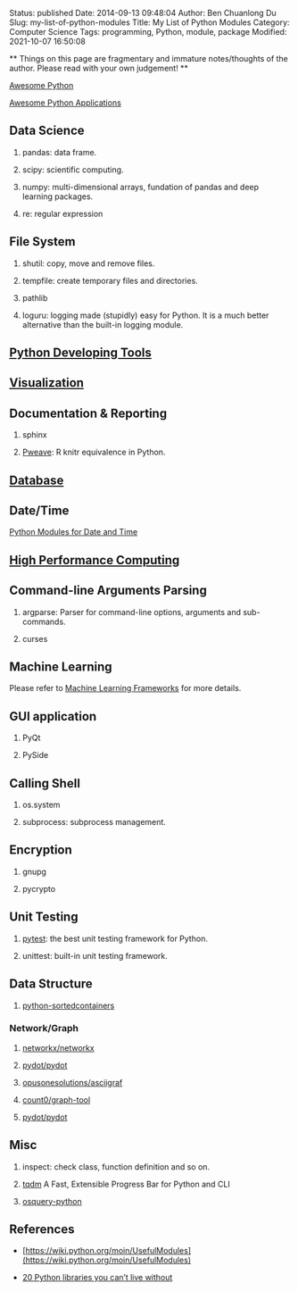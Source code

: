 Status: published
Date: 2014-09-13 09:48:04
Author: Ben Chuanlong Du
Slug: my-list-of-python-modules
Title: My List of Python Modules
Category: Computer Science
Tags: programming, Python, module, package
Modified: 2021-10-07 16:50:08

**
Things on this page are
fragmentary and immature notes/thoughts of the author.
Please read with your own judgement!
**

[Awesome Python](https://github.com/vinta/awesome-python)

[Awesome Python Applications](https://github.com/mahmoud/awesome-python-applications)

## Data Science

1. pandas: data frame.

2. scipy: scientific computing.

3. numpy: multi-dimensional arrays, fundation of pandas and deep learning packages.

4. re: regular expression

## File System

1. shutil: copy, move and remove files.

2. tempfile: create temporary files and directories.

3. pathlib

5. loguru: logging made (stupidly) easy for Python. It is a much better alternative than the built-in logging module.

## [Python Developing Tools](http://www.legendu.net/misc/blog/useful-tools-for-python-developing/)

## [Visualization](http://www.legendu.net/misc/blog/python-modules-for-visualization/)

## Documentation & Reporting

1. sphinx

2. [Pweave](https://github.com/mpastell/Pweave): R knitr equivalence in Python.

## [Database](http://www.legendu.net/misc/blog/odbc-vs-jdbc-in-python/)

## Date/Time

[Python Modules for Date and Time](http://www.legendu.net/misc/blog/python-modules-for-date-and-time)

## [High Performance Computing](http://www.legendu.net/misc/blog/high-performance-computing-in-python/)

## Command-line Arguments Parsing

1. argparse: Parser for command-line options, arguments and sub-commands.

2. curses

## Machine Learning

Please refer to
[Machine Learning Frameworks](http://www.legendu.net/misc/blog/machine-learning-libraries-computing-frames-programming-languages/#machine-learning-frames)
for more details.

## GUI application

1. PyQt

2. PySide

## Calling Shell

1. os.system

2. subprocess: subprocess management.

## Encryption

1. gnupg

2. pycrypto

## Unit Testing

1. [pytest](https://github.com/pytest-dev/pytest): the best unit testing framework for Python.

2. unittest: built-in unit testing framework.

## Data Structure

1. [python-sortedcontainers](https://github.com/grantjenks/python-sortedcontainers)

### Network/Graph

1. [networkx/networkx](https://github.com/networkx/networkx)

2. [pydot/pydot](https://github.com/pydot/pydot)

3. [opusonesolutions/asciigraf](https://github.com/opusonesolutions/asciigraf)

4. [count0/graph-tool](https://git.skewed.de/count0/graph-tool)

5. [pydot/pydot](https://github.com/pydot/pydot)

## Misc

1. inspect: check class, function definition and so on.

2. [tqdm](http://www.legendu.net/misc/blog/python-tqdm/) A Fast, Extensible Progress Bar for Python and CLI

3. [osquery-python](https://github.com/osquery/osquery-python)

## References

- [https://wiki.python.org/moin/UsefulModules](https://wiki.python.org/moin/UsefulModules)

- [20 Python libraries you can’t live without](https://freepythontips.wordpress.com/2013/07/30/20-python-libraries-you-cant-live-without/)

